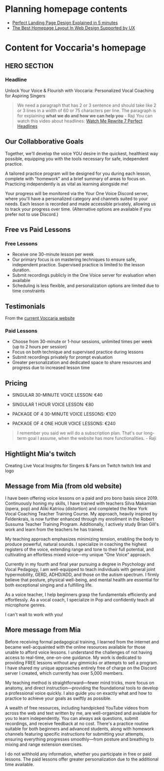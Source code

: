 # Planning homepage contents

- [Perfect Landing Page Design Explained in 5 minutes](https://youtu.be/GTNgiTK-ic8)
- [The Best Homepage Layout In Web Design Supported by UX](https://youtu.be/g0db5kA4BfQ)

# Content for Voccaria's homepage

## HERO SECTION

### Headline

Unlock Your Voice & Flourish with Voccaria: Personalized Vocal Coaching for Aspiring Singers

> We need a paragraph that has 2 or 3 sentence and should take like 2 or 3 lines in a width of 60 or 75 characters per line. The paragraph is for explaining **what we do and how we can help you** - Raji
> You can watch this video about headlines:
> [Watch Me Rewrite 7 Perfect Headlines](https://youtu.be/Ddred_AqShM)

## Our Collabborative Goals

Together, we'll develop the voice YOU desire in the quickest, healthiest way possible, equipping you with the tools necessary for safe, independent practice.

A tailored practice program will be designed for you during each lesson, complete with "homework" and a brief summary of areas to focus on. Practicing independently is as vital as learning alongside me!

Your progress will be monitored via the Your One Voice Discord server, where you'll have a personalized category and channels suited to your needs. Each lesson is recorded and made accessible privately, allowing us to track your progress over time. (Alternative options are available if you prefer not to use Discord.)

## Free vs Paid Lessons

### Free Lessons

- Receive one 30-minute lesson per week
- Our primary focus is on mastering techniques to ensure safe, independent practice. Supervised practice is limited to the lesson duration.
- Submit recordings publicly in the One Voice server for evaluation when available
- Scheduling is less flexible, and personalization options are limited due to time constraints

## Testimonials

From the [current Voccaria website](https://voccaria.com/)

### Paid Lessons

- Choose from 30-minute or 1-hour sessions, unlimited times per week (up to 2 hours per session)
- Focus on both technique and supervised practice during lessons
- Submit recordings privately for prompt evaluation
- Greater personalization and dedicated space to share resources and progress due to increased lesson time

## Pricing

- SINGULAR 30-MINUTE VOICE LESSON: €40

- SINGULAR 1 HOUR VOICE LESSON: €80

- PACKAGE OF 4 30-MINUTE VOICE LESSONS: €120

- PACKAGE OF 4 ONE HOUR VOICE LESSONS: €240

> I remember you said we will do a subscription plan. That's our long-term goal I assume, when the website has more functionalities. - Raji

## Hightlight Mia's twitch

Creating Live Vocal Insights for Singers & Fans on Twitch twitch link and logo

## Message from Mia (from old website)

I have been offering voice lessons on a paid and pro bono basis since 2019. Continuously honing my skills, I have trained with teachers Silva Makamian (opera, pop) and Aliki Katriou (distortion) and completed the New York Vocal Coaching Teacher Training Course. My approach, heavily inspired by Feldenkrais, is now further enhanced through my enrollment in the Robert Sussuma Teacher Training Program. Additionally, I actively study Brian Gill's work and learn from the teachers he has trained.

My teaching approach emphasizes minimizing tension, enabling the body to produce powerful, natural sounds. I specialize in coaching the highest registers of the voice, extending range and tone to their full potential, and cultivating an effortless mixed voice—my unique "One Voice" approach.

Currently in my fourth and final year pursuing a degree in Psychology and Vocal Pedagogy, I am well-equipped to teach individuals with general joint hypermobility, GERD, ADHD/ADD, and those on the autism spectrum. I firmly believe that posture, physical well-being, and mental health are essential for both exceptional singing and a fulfilling life.

As a voice teacher, I help beginners grasp the fundamentals efficiently and effortlessly. As a vocal coach, I specialize in Pop and confidently teach all microphone genres.

I can't wait to work with you!

## More message from Mia

Before receiving formal pedagogical training, I learned from the internet and became well-acquainted with the online resources available for those unable to afford voice lessons. I understand the challenges of not having access to real-time, one-on-one guidance. My work is dedicated to providing FREE lessons without any gimmicks or attempts to sell a program. I have shared my unique approaches entirely free of charge on the Discord server I created, which currently has over 5,000 members.

My teaching method is straightforward—fewer mind tricks, more focus on anatomy, and direct instruction—providing the foundational tools to develop a professional voice quickly. I also guide you on exactly what and how to practice to achieve your goals as swiftly as possible.

A wealth of free resources, including handpicked YouTube videos from across the web and text written by me, are well-organized and available for you to learn independently. You can always ask questions, submit recordings, and receive feedback at no cost. There's a practice routine suitable for both beginners and advanced students, along with homework channels featuring specific instructions for submitting your attempts, ensuring everything progresses smoothly—from posture and breathing to mixing and range extension exercises.

I do not withhold any information, whether you participate in free or paid lessons. The paid lessons offer greater personalization due to the additional time available.
